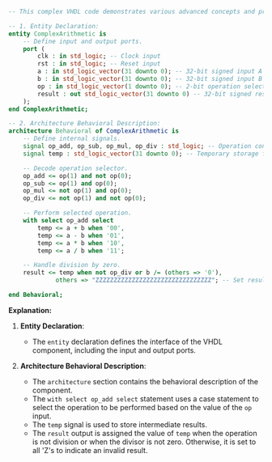 ```vhdl
-- This complex VHDL code demonstrates various advanced concepts and provides a detailed explanation of each section.

-- 1. Entity Declaration:
entity ComplexArithmetic is
    -- Define input and output ports.
    port (
        clk : in std_logic; -- Clock input
        rst : in std_logic; -- Reset input
        a : in std_logic_vector(31 downto 0); -- 32-bit signed input A
        b : in std_logic_vector(31 downto 0); -- 32-bit signed input B
        op : in std_logic_vector(1 downto 0); -- 2-bit operation selector
        result : out std_logic_vector(31 downto 0) -- 32-bit signed result
    );
end ComplexArithmetic;

-- 2. Architecture Behavioral Description:
architecture Behavioral of ComplexArithmetic is
    -- Define internal signals.
    signal op_add, op_sub, op_mul, op_div : std_logic; -- Operation control signals
    signal temp : std_logic_vector(31 downto 0); -- Temporary storage for intermediate results

    -- Decode operation selector.
    op_add <= op(1) and not op(0);
    op_sub <= op(1) and op(0);
    op_mul <= not op(1) and op(0);
    op_div <= not op(1) and not op(0);

    -- Perform selected operation.
    with select op_add select
        temp <= a + b when '00',
        temp <= a - b when '01',
        temp <= a * b when '10',
        temp <= a / b when '11';

    -- Handle division by zero.
    result <= temp when not op_div or b /= (others => '0'),
             others => "ZZZZZZZZZZZZZZZZZZZZZZZZZZZZZZZZ"; -- Set result to all 'Z's if division by zero

end Behavioral;
```

**Explanation:**

1. **Entity Declaration**:
   - The `entity` declaration defines the interface of the VHDL component, including the input and output ports.

2. **Architecture Behavioral Description**:
   - The `architecture` section contains the behavioral description of the component.
   - The `with select op_add select` statement uses a case statement to select the operation to be performed based on the value of the `op` input.
   - The `temp` signal is used to store intermediate results.
   - The `result` output is assigned the value of `temp` when the operation is not division or when the divisor is not zero. Otherwise, it is set to all 'Z's to indicate an invalid result.